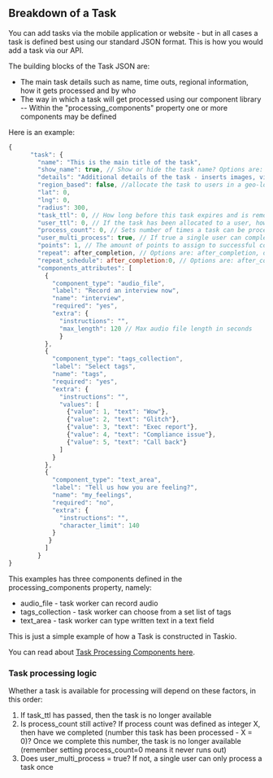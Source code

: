 ## Breakdown of a Task

You can add tasks via the mobile application or website - but in all cases a task is defined best using our standard JSON format. This is how you would add a task via our API.

The building blocks of the Task JSON are:

- The main task details such as name, time outs, regional information, how it gets processed and by who
- The way in which a task will get processed using our component library
-- Within the "processing_components" property one or more components may be defined 

Here is an example:

```javascript
{
      "task": {
        "name": "This is the main title of the task",
        "show_name": true, // Show or hide the task name? Options are: true, false - default true
        "details": "Additional details of the task - inserts images, video's, audio plus limited html tags.",
        "region_based": false, //allocate the task to users in a geo-location
        "lat": 0,
        "lng": 0,
        "radius": 300,
        "task_ttl": 0, // How long before this task expires and is removed, 0 means never
        "user_ttl": 0, // If the task has been allocated to a user, how long do they have to process it, 0 means never
        "process_count": 0, // Sets number of times a task can be processed, 0 means unlimited
        "user_multi_process": true, // If true a single user can complete the same task multiple times
        "points": 1, // The amount of points to assign to successful completion of this task
        "repeat": after_completion, // Options are: after_completion, daily, weekly, monthly, yearly
        "repeat_schedule": after_completion:0, // Options are: after_completion:seconds, daily, weekly:day1;day2.., monthly:day-number1;day-number2.., yearly:mm-dd1;mm-dd2..
        "components_attributes": [
          {
            "component_type": "audio_file",
            "label": "Record an interview now",
            "name": "interview",
            "required": "yes",
            "extra": {
              "instructions": "",
              "max_length": 120 // Max audio file length in seconds
              }
          },
          {
            "component_type": "tags_collection",
            "label": "Select tags",
            "name": "tags",
            "required": "yes",
            "extra": {
              "instructions": "",
              "values": [
                {"value": 1, "text": "Wow"},
                {"value": 2, "text": "Glitch"},
                {"value": 3, "text": "Exec report"},
                {"value": 4, "text": "Compliance issue"},
                {"value": 5, "text": "Call back"}
              ]
            }
          },
          {
            "component_type": "text_area",
            "label": "Tell us how you are feeling?",
            "name": "my_feelings",
            "required": "no",
            "extra": {
              "instructions": "",
              "character_limit": 140
            }
           }
          ]
        }
}
```

This examples has three components defined in the processing_components property, namely:
- audio_file - task worker can record audio
- tags_collection - task worker can choose from a set list of tags
- text_area - task worker can type written text in a text field

This is just a simple example of how a Task is constructed in Taskio. 

You can read about [Task Processing Components here](/developer/components.md).

### Task processing logic

Whether a task is available for processing will depend on these factors, in this order:

1. If task_ttl has passed, then the task is no longer available
2. Is process_count still active? If process count was defined as integer X, then have we completed (number this task has been processed - X = 0)? Once we complete this number, the task is no longer available (remember setting process_count=0 means it never runs out)
3. Does user_multi_process = true? If not, a single user can only process a task once


